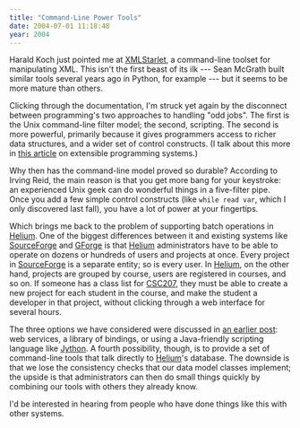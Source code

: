 ```yaml
---
title: "Command-Line Power Tools"
date: 2004-07-01 11:18:48
year: 2004
---
```

<p>Harald Koch just pointed me at <a href="http://xmlstar.sourceforge.net/">XMLStarlet</a>, a command-line toolset for manipulating XML.  This isn't the first beast of its ilk --- Sean McGrath built similar tools several years ago in Python, for example --- but it seems to be more mature than others.</p>

<p>Clicking through the documentation, I'm struck yet again by the disconnect between programming's two approaches to handling "odd jobs".  The first is the Unix command-line filter model; the second, scripting.  The second is more powerful, primarily because it gives programmers access to richer data structures, and a wider set of control constructs.  (I talk about this more in <a href="http://www.third-bit.com/~gvwilson/xmlprog.html">this article</a> on extensible programming systems.)</p>

<p>Why then has the command-line model proved so durable?  According to Irving Reid, the main reason is that you get more bang for your keystroke: an experienced Unix geek can do wonderful things in a five-filter pipe.  Once you add a few simple control constructs (like <code>while read var</code>, which I only discovered last fall), you have a lot of power at your fingertips.</p>

<p>Which brings me back to the problem of supporting batch operations in <a href="http://pyre.third-bit.com/helium">Helium</a>. One of the biggest differences between it and existing systems like <a href="http://www.sf.net">SourceForge</a> and <a href="http://www.gforge.org">GForge</a> is that <a href="http://pyre.third-bit.com/helium">Helium</a> administrators have to be able to operate on dozens or hundreds of users and projects at once.  Every project in <a href="http://www.sf.net">SourceForge</a> is a separate entity; so is every user.  In <a href="http://pyre.third-bit.com/helium">Helium</a>, on the other hand, projects are grouped by course, users are registered in courses, and so on.  If someone has a class list for <a href="http://www.cs.utoronto.ca/~csc207h">CSC207</a>, they must be able to create a new project for each student in the course, and make the student a developer in that project, without clicking through a web interface for several hours.</p>

<p>The three options we have considered were discussed in <a href="http://pyre.third-bit.com/heliumblog/archives/000046.html">an earlier post</a>: web services, a library of bindings, or using a Java-friendly scripting language like <a href="http://www.jython.org">Jython</a>.  A fourth possibility, though, is to provide a set of command-line tools that talk directly to <a href="http://pyre.third-bit.com/helium">Helium</a>'s database.  The downside is that we lose the consistency checks that our data model classes implement; the upside is that administrators can then do small things quickly by combining our tools with others they already know.</p>

<p>I'd be interested in hearing from people who have done things like this with other systems.</p>
